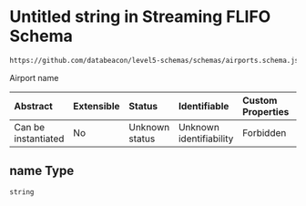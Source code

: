 # Untitled string in Streaming FLIFO Schema

```txt
https://github.com/databeacon/level5-schemas/schemas/airports.schema.json#/properties/name
```

Airport name

| Abstract            | Extensible | Status         | Identifiable            | Custom Properties | Additional Properties | Access Restrictions | Defined In                                                                      |
| :------------------ | :--------- | :------------- | :---------------------- | :---------------- | :-------------------- | :------------------ | :------------------------------------------------------------------------------ |
| Can be instantiated | No         | Unknown status | Unknown identifiability | Forbidden         | Allowed               | none                | [airports.schema.json\*](../../out/airports.schema.json "open original schema") |

## name Type

`string`
